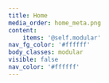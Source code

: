 ```yaml
---
title: Home
media_order: home_meta.png
content:
    items: '@self.modular'
nav_fg_color: '#ffffff'
body_classes: modular
visible: false
nav_color: '#ffffff'
---
```


